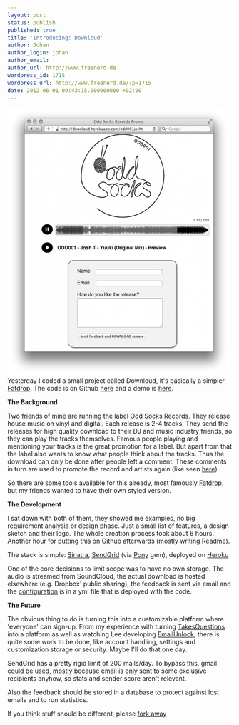 ```yaml
---
layout: post
status: publish
published: true
title: 'Introducing: Downloud'
author: Johan
author_login: johan
author_email:
author_url: http://www.freenerd.de
wordpress_id: 1715
wordpress_url: http://www.freenerd.de/?p=1715
date: 2012-06-01 09:43:15.000000000 +02:00
---
```

<img src="/assets/downloud.png" alt="" title="Downloud Screenshot" width="500" height="600" class="alignright size-medium wp-image-1716" />Yesterday I coded a small project called Downloud, it's basically a simpler <a href="http://www.fatdrop.co.uk/">Fatdrop</a>. The code is on Github <a href="https://github.com/freenerd/downloud">here</a> and a demo is <a href="http://downloud.herokuapp.com/odd001josht">here</a>.

<strong>The Background</strong>

Two friends of mine are running the label <a href="http://www.oddsocksrecords.com/">Odd Socks Records</a>. They release house music on vinyl and digital. Each release is 2-4 tracks. They send the releases for high quality download to their DJ and music industry friends, so they can play the tracks themselves. Famous people playing and mentioning your tracks is the great promotion for a label. But apart from that the label also wants to know what people think about the tracks. Thus the download can only be done after people left a comment. These comments in turn are used to promote the record and artists again (like seen <a href="http://www.elitemm.co.uk/newsblog/mihalis-safras/mihalis-safras-material030-feat-inglesesimone-tavazzi/">here</a>).

So there are some tools available for this already, most famously <a href="http://www.fatdrop.co.uk/">Fatdrop</a>, but my friends wanted to have their own styled version.

<strong>The Development</strong>

I sat down with both of them, they showed me examples, no big requirement analysis or design phase. Just a small list of features, a design sketch and their logo. The whole creation process took about 6 hours. Another hour for putting this on Github afterwards (mostly writing Readme).

The stack is simple: <a href="http://www.sinatrarb.com/">Sinatra</a>, <a href="http://sendgrid.com/">SendGrid</a> (via <a href="https://github.com/benprew/pony">Pony</a> gem), deployed on <a href="http://www.heroku.com/">Heroku</a>

One of the core decisions to limit scope was to have no own storage. The audio is streamed from SoundCloud, the actual download is hosted elsewhere (e.g. Dropbox' public sharing), the feedback is sent via email and the <a href="https://github.com/freenerd/downloud#configuration">configuration</a> is in a yml file that is deployed with the code.

<strong>The Future</strong>

The obvious thing to do is turning this into a customizable platform where 'everyone' can sign-up. From my experience with turning <a href="http://takesquestions.com/">TakesQuestions</a> into a platform as well as watching Lee developing <a href="http://emailunlock.com/">EmailUnlock</a>, there is quite some work to be done, like account handling, settings and customization storage or security. Maybe I'll do that one day.

SendGrid has a pretty rigid limit of 200 mails/day. To bypass this, gmail could be used, mostly because email is only sent to some exclusive recipients anyhow, so stats and sender score aren't relevant.

Also the feedback should be stored in a database to protect against lost emails and to run statistics.

If you think stuff should be different, please <a href="https://github.com/freenerd/downloud">fork away</a>
